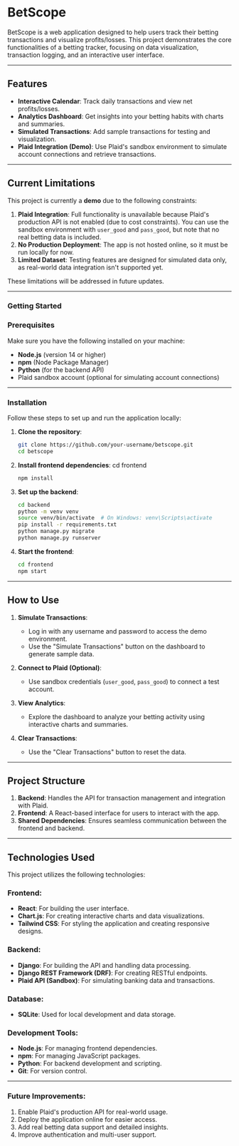 # BetScope 

BetScope is a web application designed to help users track their betting transactions and visualize profits/losses. This project demonstrates the core functionalities of a betting tracker, focusing on data visualization, transaction logging, and an interactive user interface.

---

## Features

- **Interactive Calendar**: Track daily transactions and view net profits/losses.
- **Analytics Dashboard**: Get insights into your betting habits with charts and summaries.
- **Simulated Transactions**: Add sample transactions for testing and visualization.
- **Plaid Integration (Demo)**: Use Plaid's sandbox environment to simulate account connections and retrieve transactions.

---

## Current Limitations

This project is currently a **demo** due to the following constraints:
1. **Plaid Integration**: Full functionality is unavailable because Plaid's production API is not enabled (due to cost constraints). You can use the sandbox environment with `user_good` and `pass_good`, but note that no real betting data is included.
2. **No Production Deployment**: The app is not hosted online, so it must be run locally for now.
3. **Limited Dataset**: Testing features are designed for simulated data only, as real-world data integration isn't supported yet.

These limitations will be addressed in future updates.

---

### Getting Started

### Prerequisites

Make sure you have the following installed on your machine:
- **Node.js** (version 14 or higher)
- **npm** (Node Package Manager)
- **Python** (for the backend API)
- Plaid sandbox account (optional for simulating account connections)

---

### Installation

Follow these steps to set up and run the application locally:

1. **Clone the repository**:
   ```bash
   git clone https://github.com/your-username/betscope.git
   cd betscope

2. **Install frontend dependencies**:
   cd frontend
   ```bash
   npm install

3. **Set up the backend**:
   ```bash
   cd backend
   python -m venv venv
   source venv/bin/activate  # On Windows: venv\Scripts\activate
   pip install -r requirements.txt
   python manage.py migrate
   python manage.py runserver

3. **Start the frontend**:
   ```bash
   cd frontend
   npm start

---

## How to Use

1. **Simulate Transactions**:
   - Log in with any username and password to access the demo environment.
   - Use the "Simulate Transactions" button on the dashboard to generate sample data.

2. **Connect to Plaid (Optional)**:
   - Use sandbox credentials (`user_good`, `pass_good`) to connect a test account.

3. **View Analytics**:
   - Explore the dashboard to analyze your betting activity using interactive charts and 
     summaries.

4. **Clear Transactions**:
   - Use the "Clear Transactions" button to reset the data.

---

## Project Structure

1. **Backend**: Handles the API for transaction management and integration with Plaid.
2. **Frontend**: A React-based interface for users to interact with the app.
3. **Shared Dependencies**: Ensures seamless communication between the frontend and backend.

---

## Technologies Used

This project utilizes the following technologies:

### Frontend:
- **React**: For building the user interface.
- **Chart.js**: For creating interactive charts and data visualizations.
- **Tailwind CSS**: For styling the application and creating responsive designs.

### Backend:
- **Django**: For building the API and handling data processing.
- **Django REST Framework (DRF)**: For creating RESTful endpoints.
- **Plaid API (Sandbox)**: For simulating banking data and transactions.

### Database:
- **SQLite**: Used for local development and data storage.

### Development Tools:
- **Node.js**: For managing frontend dependencies.
- **npm**: For managing JavaScript packages.
- **Python**: For backend development and scripting.
- **Git**: For version control.

---

### Future Improvements:

1. Enable Plaid's production API for real-world usage.
2. Deploy the application online for easier access.
3. Add real betting data support and detailed insights.
4. Improve authentication and multi-user support.










